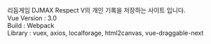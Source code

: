 리듬게임 DJMAX Respect V의 개인 기록을 저장하는 사이트 입니다.   
Vue Version : 3.0   
Build : Webpack   
Library : vuex, axios, localforage, html2canvas, vue-draggable-next
